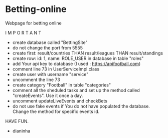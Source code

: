 # Betting-online
Webpage for betting online

I M P O R T A N T
- create database called "BettingSite"
- do not change the port from 5555
- create first: result/countries THAN result/leagues THAN result/standings
- create row: id: 1, name: ROLE_USER in database in table "roles" 
- add Your api key to database (I used : https://apifootball.com)
- comment line 73 in UserServiceImpl.class
- create user with username "service"
- uncomment the line 73
- create category "Football" in table "categories"
- comment all the sheduled tasks and set up the method called "createEvents". Use it once a day.
- uncomment updateLiveEvents and checkBets
- do not use fake events if You do not have populated the database. Change the method for specific events id.

HAVE FUN.
- dianinha
